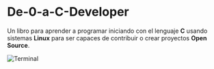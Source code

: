 # De-0-a-C-Developer
Un libro para aprender a programar iniciando con el lenguaje **C** usando sistemas **Linux** para ser capaces de contribuir o crear proyectos **Open Source**.

![Terminal](Imagenes/interprete.svg)
